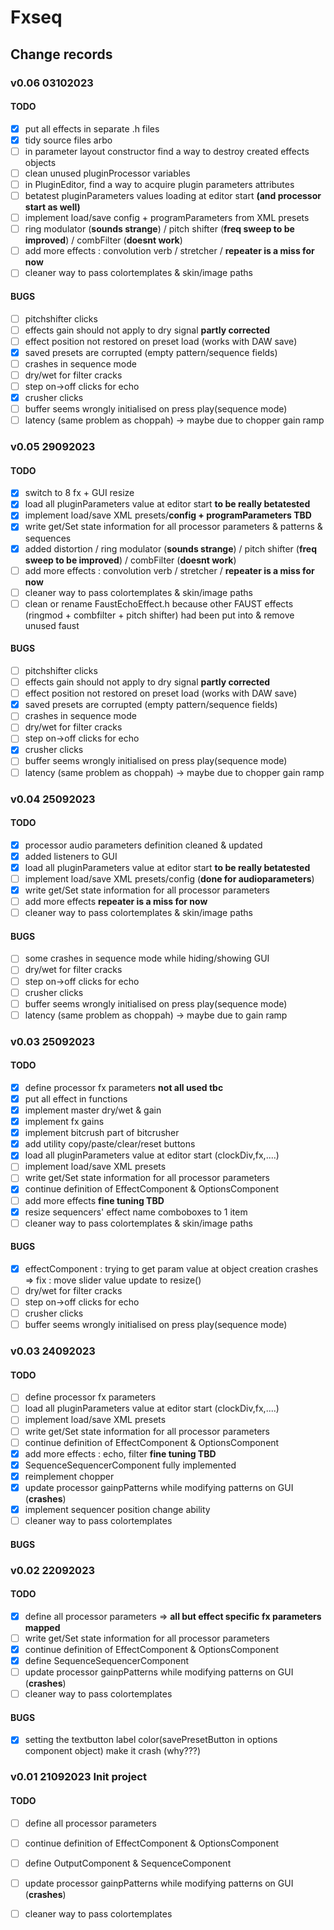 # Fxseq

## Change records

### v0.06 03102023  
#### TODO
- [x] put all effects in separate .h files
- [x] tidy source files arbo
- [ ] in parameter layout constructor find a way to destroy created effects objects
- [ ] clean unused pluginProcessor variables
- [ ] in PluginEditor, find a way to acquire plugin parameters attributes
- [ ] betatest pluginParameters values loading at editor start **(and processor start as well)** 
- [ ] implement load/save config + programParameters from XML presets 
- [ ] ring modulator (**sounds strange**) / pitch shifter (**freq sweep to be improved**) / combFilter (**doesnt work**)
- [ ] add more effects :  convolution verb / stretcher /  **repeater is a miss for now**
- [ ] cleaner way to pass colortemplates & skin/image paths
#### BUGS
- [ ] pitchshifter clicks
- [ ] effects gain should not apply to dry signal **partly corrected**
- [ ] effect position not restored on preset load (works with DAW save)
- [x] saved presets are corrupted (empty pattern/sequence fields)
- [ ] crashes in sequence mode
- [ ] dry/wet for filter cracks
- [ ] step on->off clicks for echo
- [x] crusher clicks 
- [ ] buffer seems wrongly initialised on press play(sequence mode)
- [ ] latency (same problem as choppah) -> maybe due to chopper gain ramp

### v0.05 29092023  
#### TODO
- [x] switch to 8 fx + GUI resize
- [x] load all pluginParameters value at editor start **to be really betatested**
- [x] implement load/save XML presets/**config + programParameters TBD**
- [x] write get/Set state information for all processor parameters & patterns & sequences
- [x] added distortion / ring modulator (**sounds strange**) / pitch shifter (**freq sweep to be improved**) / combFilter (**doesnt work**)
- [ ] add more effects :  convolution verb / stretcher /  **repeater is a miss for now**
- [ ] cleaner way to pass colortemplates & skin/image paths
- [ ] clean or rename FaustEchoEffect.h because other FAUST effects (ringmod + combfilter + pitch shifter) had been put into & remove unused faust
#### BUGS
- [ ] pitchshifter clicks
- [ ] effects gain should not apply to dry signal **partly corrected**
- [ ] effect position not restored on preset load (works with DAW save)
- [x] saved presets are corrupted (empty pattern/sequence fields)
- [ ] crashes in sequence mode
- [ ] dry/wet for filter cracks
- [ ] step on->off clicks for echo
- [x] crusher clicks 
- [ ] buffer seems wrongly initialised on press play(sequence mode)
- [ ] latency (same problem as choppah) -> maybe due to chopper gain ramp

### v0.04 25092023  
#### TODO
- [x] processor audio parameters definition cleaned & updated
- [x] added listeners to GUI
- [x] load all pluginParameters value at editor start **to be really betatested**
- [ ] implement load/save XML presets/config (**done for audioparameters**)
- [x] write get/Set state information for all processor parameters
- [ ] add more effects  **repeater is a miss for now**
- [ ] cleaner way to pass colortemplates & skin/image paths
#### BUGS
- [ ] some crashes in sequence mode while hiding/showing GUI
- [ ] dry/wet for filter cracks
- [ ] step on->off clicks for echo
- [ ] crusher clicks 
- [ ] buffer seems wrongly initialised on press play(sequence mode)
- [ ] latency (same problem as choppah) -> maybe due to gain ramp

### v0.03 25092023
#### TODO
- [x] define processor fx parameters **not all used tbc**
- [x] put all effect in functions 
- [x] implement master dry/wet & gain
- [x] implement fx gains
- [x] implement bitcrush part of bitcrusher
- [x] add utility copy/paste/clear/reset buttons  
- [x] load all pluginParameters value at editor start (clockDiv,fx,....)
- [ ] implement load/save XML presets
- [ ] write get/Set state information for all processor parameters
- [x] continue definition of EffectComponent & OptionsComponent
- [ ] add more effects  **fine tuning TBD**
- [x] resize sequencers' effect name comboboxes to 1 item
- [ ] cleaner way to pass colortemplates & skin/image paths
#### BUGS
- [x] effectComponent : trying to get param value at object creation crashes => fix : move slider value update to resize()
- [ ] dry/wet for filter cracks
- [ ] step on->off clicks for echo
- [ ] crusher clicks 
- [ ] buffer seems wrongly initialised on press play(sequence mode)

### v0.03 24092023
#### TODO
- [ ] define processor fx parameters
- [ ] load all pluginParameters value at editor start (clockDiv,fx,....)
- [ ] implement load/save XML presets
- [ ] write get/Set state information for all processor parameters
- [ ] continue definition of EffectComponent & OptionsComponent
- [x] add more effects : echo, filter **fine tuning TBD**
- [x] SequenceSequencerComponent fully implemented
- [x] reimplement chopper
- [x] update processor gainpPatterns while modifying patterns on GUI (**crashes**)
- [x] implement sequencer position change ability 
- [ ] cleaner way to pass colortemplates
#### BUGS

### v0.02 22092023
#### TODO
- [x] define all processor parameters => **all but effect specific fx parameters mapped**
- [ ] write get/Set state information for all processor parameters
- [x] continue definition of EffectComponent & OptionsComponent
- [x] define SequenceSequencerComponent 
- [ ] update processor gainpPatterns while modifying patterns on GUI (**crashes**)
- [ ] cleaner way to pass colortemplates
#### BUGS
- [x] setting the textbutton label color(savePresetButton in options component object) make it crash (why???)

### v0.01 21092023 Init project
#### TODO
- [ ] define all processor parameters
- [ ] continue definition of EffectComponent & OptionsComponent
- [ ] define OutputComponent & SequenceComponent
- [ ] update processor gainpPatterns while modifying patterns on GUI (**crashes**)
- [ ] cleaner way to pass colortemplates


